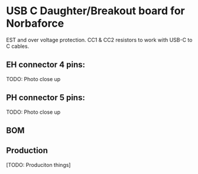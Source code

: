 # USB C Daughter/Breakout board for Norbaforce

EST and over voltage protection.  CC1 & CC2 resistors to work with USB-C to C cables.

## EH connector 4 pins:
TODO: Photo close up

## PH connector 5 pins: 
TODO: Photo close up

## BOM

## Production
[TODO: Produciton things]
